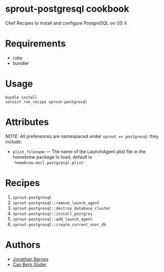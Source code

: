 # sprout-postgresql cookbook

Chef Recipes to install and configure PostgreSQL on OS X

# Requirements

* ruby
* bundler

# Usage

```
bundle install
soloist run_recipe sprout-postgresql
```

# Attributes

*NOTE:* All preferences are namespaced under `sprout => postgresql` they include:

* `plist_filename` &mdash; The name of the LaunchAgent plist file in the homebrew package to load; default is `'homebrew.mxcl.postgresql.plist'`

# Recipes

1. `sprout-postgresql`
1. `sprout-postgresql::remove_launch_agent`
1. `sprout-postgresql::destroy_database_cluster`
1. `sprout-postgresql::install_postgres`
1. `sprout-postgresql::add_launch_agent`
1. `sprout-postgresql::create_current_user_db`

# Authors

* [Jonathan Barnes](http://github.com/codeword)
* [Can Berk Güder](http://github.com/cbguder)
